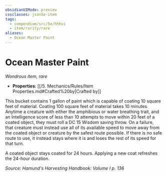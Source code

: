 ```yaml
---
obsidianUIMode: preview
cssclasses: json5e-item
tags:
  - compendium/src/5e/hhhvi
  - item/rarity/rare
aliases:
  - Ocean Master Paint
---
```

# Ocean Master Paint
*Wondrous item, rare*  

- **Properties**: [[/5. Mechanics/Rules/Item Properties.md#Crafted%20by\|Crafted by]]

This bucket contains 1 gallon of paint which is capable of coating 10 square feet of material. Coating 100 square feet of material takes 10 minutes. Anytime a creature with either the amphibious or water breathing trait, and an Intelligence score of less than 10 attempts to move within 20 feet of a coated object, they must roll a DC 15 Wisdom saving throw. On a failure, that creature must instead use all of its available speed to move away from the coated object or creature by the safest route possible. If there is no safe route to use, it instead stays where it is and loses the rest of its speed for that turn.

A coated object stays coated for 24 hours. Applying a new coat refreshes the 24-hour duration.

*Source: Hamund's Harvesting Handbook: Volume I p. 136*
